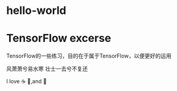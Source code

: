 # hello-world

# TensorFlow excerse

TensorFlow的一些练习，目的在于属于TensorFlow，以便更好的运用

风萧萧兮易水寒 壮士一去兮不复还

I love :coffee: :pizza:,and :dancer: 
